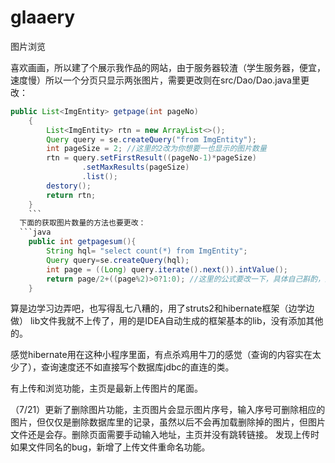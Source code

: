 # glaaery
图片浏览


喜欢画画，所以建了个展示我作品的网站，由于服务器较渣（学生服务器，便宜，速度慢）所以一个分页只显示两张图片，需要更改则在src/Dao/Dao.java里更改：
```java
public List<ImgEntity> getpage(int pageNo)
    {
        List<ImgEntity> rtn = new ArrayList<>();
        Query query = se.createQuery("from ImgEntity");
        int pageSize = 2; //这里的2改为你想要一也显示的图片数量
        rtn = query.setFirstResult((pageNo-1)*pageSize)
                .setMaxResults(pageSize)
                .list();
        destory();
        return rtn;
    }
    ```
  下面的获取图片数量的方法也要更改：
  ```java
    public int getpagesum(){
        String hql= "select count(*) from ImgEntity";
        Query query=se.createQuery(hql);
        int page = ((Long) query.iterate().next()).intValue();
        return page/2+((page%2)>0?1:0); //这里的公式要改一下，具体自己斟酌，这里会返回一个最后一张图片所在的页数，总图片数除2（每页的数量），如果有余数是1则再加一页。
    }
```
算是边学习边弄吧，也写得乱七八糟的，用了struts2和hibernate框架（边学边做）
lib文件我就不上传了，用的是IDEA自动生成的框架基本的lib，没有添加其他的。

感觉hibernate用在这种小程序里面，有点杀鸡用牛刀的感觉（查询的内容实在太少了），查询速度还不如直接写个数据库jdbc的直连的类。

有上传和浏览功能，主页是最新上传图片的尾面。

（7/21）更新了删除图片功能，主页图片会显示图片序号，输入序号可删除相应的图片，但仅仅是删除数据库里的记录，虽然以后不会再加载删除掉的图片，但图片文件还是会存。删除页面需要手动输入地址，主页并没有跳转链接。
发现上传时如果文件同名的bug，新增了上传文件重命名功能。
